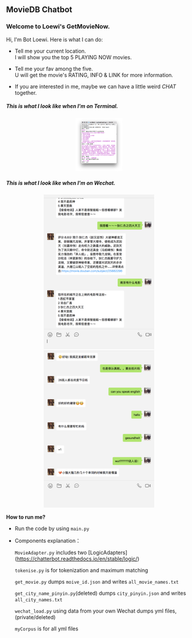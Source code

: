 ## MovieDB Chatbot

### Welcome to Loewi's GetMovieNow.

Hi, I'm Bot Loewi. Here is what I can do:

* Tell me your current location.  
I will show you the top 5 PLAYING NOW movies.

* Tell me your fav among the five.    
U will get the movie's RATING, INFO & LINK for more information.

* If you are interested in me, maybe we can have a little weird *CHAT* together.

##### This is what I look like when I'm on Terminal.

<center>
<img src="https://github.com/LoewiLu/Chatbot/blob/master/img/LoewiProject%20Screen%20Shot%201.png" width="25%" height="25%" />
</center>

##### This is what I look like when I'm on Wechat.

<center class="half">
    <img src="https://github.com/LoewiLu/Chatbot/blob/master/img/Screen%20Shot%202018-08-01%20at%2010.21.39%20PM.png" width="300"/>
    <img src="https://github.com/LoewiLu/Chatbot/blob/master/img/Screen%20Shot%202018-08-01%20at%2010.23.31%20PM.png" width="300"/>
</center>

**How to run me?** 

- Run the code by using `main.py`

- Components explanation：

	`MovieAdapter.py` includes two [LogicAdapters]
	(https://chatterbot.readthedocs.io/en/stable/logic/)
	
	`tokenise.py` is for tokenization and maximum matching
	
	`get_movie.py` dumps `moive_id.json` and writes `all_movie_names.txt`
	
	`get_city_name_pinyin.py`(deleted) dumps `city_pinyin.json` and writes `all_city_names.txt`
	
	`wechat_load.py` using data from your own Wechat dumps yml files,(private/deleted)
	
	`myCorpus` is for all yml files
